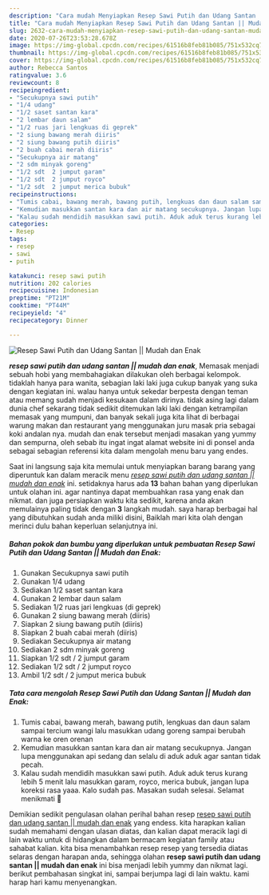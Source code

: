 ```yaml
---
description: "Cara mudah Menyiapkan Resep Sawi Putih dan Udang Santan || Mudah dan Enak, Lezat Sekali"
title: "Cara mudah Menyiapkan Resep Sawi Putih dan Udang Santan || Mudah dan Enak, Lezat Sekali"
slug: 2632-cara-mudah-menyiapkan-resep-sawi-putih-dan-udang-santan-mudah-dan-enak-lezat-sekali
date: 2020-07-26T23:53:28.678Z
image: https://img-global.cpcdn.com/recipes/61516b8feb81b085/751x532cq70/resep-sawi-putih-dan-udang-santan-mudah-dan-enak-foto-resep-utama.jpg
thumbnail: https://img-global.cpcdn.com/recipes/61516b8feb81b085/751x532cq70/resep-sawi-putih-dan-udang-santan-mudah-dan-enak-foto-resep-utama.jpg
cover: https://img-global.cpcdn.com/recipes/61516b8feb81b085/751x532cq70/resep-sawi-putih-dan-udang-santan-mudah-dan-enak-foto-resep-utama.jpg
author: Rebecca Santos
ratingvalue: 3.6
reviewcount: 8
recipeingredient:
- "Secukupnya sawi putih"
- "1/4 udang"
- "1/2 saset santan kara"
- "2 lembar daun salam"
- "1/2 ruas jari lengkuas di geprek"
- "2 siung bawang merah diiris"
- "2 siung bawang putih diiris"
- "2 buah cabai merah diiris"
- "Secukupnya air matang"
- "2 sdm minyak goreng"
- "1/2 sdt  2 jumput garam"
- "1/2 sdt  2 jumput royco"
- "1/2 sdt  2 jumput merica bubuk"
recipeinstructions:
- "Tumis cabai, bawang merah, bawang putih, lengkuas dan daun salam sampai tercium wangi lalu masukkan udang goreng sampai berubah warna ke oren orenan"
- "Kemudian masukkan santan kara dan air matang secukupnya. Jangan lupa menggunakan api sedang dan selalu di aduk aduk agar santan tidak pecah."
- "Kalau sudah mendidih masukkan sawi putih. Aduk aduk terus kurang lebih 5 menit lalu masukkan garam, royco, merica bubuk, jangan lupa koreksi rasa yaaa. Kalo sudah pas. Masakan sudah selesai. Selamat menikmati 🤗"
categories:
- Resep
tags:
- resep
- sawi
- putih

katakunci: resep sawi putih 
nutrition: 202 calories
recipecuisine: Indonesian
preptime: "PT21M"
cooktime: "PT44M"
recipeyield: "4"
recipecategory: Dinner

---
```



![Resep Sawi Putih dan Udang Santan || Mudah dan Enak](https://img-global.cpcdn.com/recipes/61516b8feb81b085/751x532cq70/resep-sawi-putih-dan-udang-santan-mudah-dan-enak-foto-resep-utama.jpg)

<b><i>resep sawi putih dan udang santan || mudah dan enak</i></b>, Memasak menjadi sebuah hobi yang membahagiakan dilakukan oleh berbagai kelompok. tidaklah hanya para wanita, sebagian laki laki juga cukup banyak yang suka dengan kegiatan ini. walau hanya untuk sekedar berpesta dengan teman atau memang sudah menjadi kesukaan dalam dirinya. tidak asing lagi dalam dunia chef sekarang tidak sedikit ditemukan laki laki dengan ketrampilan memasak yang mumpuni, dan banyak sekali juga kita lihat di berbagai warung makan dan restaurant yang menggunakan juru masak pria sebagai koki andalan nya.
 mudah dan enak</u> tersebut menjadi masakan yang yummy dan sempurna, oleh sebab itu ingat ingat alamat website ini di ponsel anda sebagai sebagian referensi kita dalam mengolah menu baru yang endes.




Saat ini langsung saja kita memulai untuk menyiapkan barang barang yang diperuntuk kan dalam meracik menu <u><i>resep sawi putih dan udang santan || mudah dan enak</i></u> ini. setidaknya harus ada <b>13</b> bahan bahan yang diperlukan untuk olahan ini. agar nantinya dapat membuahkan rasa yang enak dan nikmat. dan juga persiapkan waktu kita sedikit, karena anda akan memulainya paling tidak dengan <b>3</b> langkah mudah. saya harap berbagai hal yang dibutuhkan sudah anda miliki disini, Baiklah mari kita olah dengan merinci dulu bahan keperluan selanjutnya ini.

<!--inarticleads1-->

##### Bahan pokok dan bumbu yang diperlukan untuk pembuatan Resep Sawi Putih dan Udang Santan || Mudah dan Enak:

1. Gunakan Secukupnya sawi putih
1. Gunakan 1/4 udang
1. Sediakan 1/2 saset santan kara
1. Gunakan 2 lembar daun salam
1. Sediakan 1/2 ruas jari lengkuas (di geprek)
1. Gunakan 2 siung bawang merah (diiris)
1. Siapkan 2 siung bawang putih (diiris)
1. Siapkan 2 buah cabai merah (diiris)
1. Sediakan Secukupnya air matang
1. Sediakan 2 sdm minyak goreng
1. Siapkan 1/2 sdt / 2 jumput garam
1. Sediakan 1/2 sdt / 2 jumput royco
1. Ambil 1/2 sdt / 2 jumput merica bubuk




<!--inarticleads2-->

##### Tata cara mengolah Resep Sawi Putih dan Udang Santan || Mudah dan Enak:

1. Tumis cabai, bawang merah, bawang putih, lengkuas dan daun salam sampai tercium wangi lalu masukkan udang goreng sampai berubah warna ke oren orenan
1. Kemudian masukkan santan kara dan air matang secukupnya. Jangan lupa menggunakan api sedang dan selalu di aduk aduk agar santan tidak pecah.
1. Kalau sudah mendidih masukkan sawi putih. Aduk aduk terus kurang lebih 5 menit lalu masukkan garam, royco, merica bubuk, jangan lupa koreksi rasa yaaa. Kalo sudah pas. Masakan sudah selesai. Selamat menikmati 🤗




Demikian sedikit pengulasan olahan perihal bahan resep <u>resep sawi putih dan udang santan || mudah dan enak</u> yang endess. kita harapkan kalian sudah memahami dengan ulasan diatas, dan kalian dapat meracik lagi di lain waktu untuk di hidangkan dalam bermacam kegiatan family atau sahabat kalian. kita bisa menambahkan resep resep yang tersedia diatas selaras dengan harapan anda, sehingga olahan <b>resep sawi putih dan udang santan || mudah dan enak</b> ini bisa menjadi lebih yummy dan nikmat lagi. berikut pembahasan singkat ini, sampai berjumpa lagi di lain waktu. kami harap hari kamu menyenangkan.
